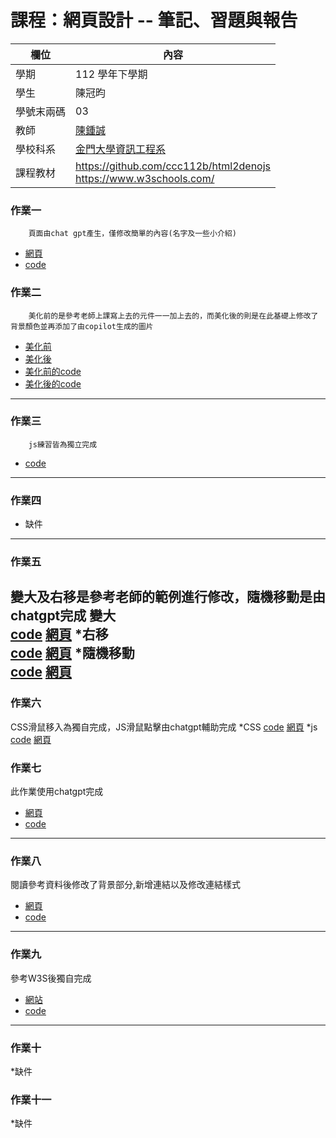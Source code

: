 # 課程：網頁設計 -- 筆記、習題與報告

欄位 | 內容
-----|--------
學期 | 112 學年下學期
學生 |  陳冠昀
學號末兩碼 | 03
教師 | [陳鍾誠](https://www.nqu.edu.tw/educsie/index.php?act=blog&code=list&ids=4)
學校科系 | [金門大學資訊工程系](https://www.nqu.edu.tw/educsie/index.php)
課程教材 | https://github.com/ccc112b/html2denojs <br/> https://www.w3schools.com/

### 作業一 
        頁面由chat gpt產生，僅修改簡單的內容(名字及一些小介紹)
* [網頁](https://hfkem.github.io/wp/%E8%87%AA%E6%88%91%E4%BB%8B%E7%B4%B9.html)
* [code](https://github.com/Hfkem/wp/blob/5b73d20a5e25178e9bbd6bf152ddeb5727bb679c/%E8%87%AA%E6%88%91%E4%BB%8B%E7%B4%B9.html)
### 作業二 
        美化前的是參考老師上課寫上去的元件一一加上去的，而美化後的則是在此基礎上修改了背景顏色並再添加了由copilot生成的圖片
* [美化前](https://hfkem.github.io/wp/html/0315.html)
* [美化後](https://hfkem.github.io/wp/html/0308.html)
* [美化前的code](https://github.com/Hfkem/wp/blob/master/html/0315.html)
* [美化後的code](https://github.com/Hfkem/wp/blob/master/html/0308.html)
---
### 作業三
        js練習皆為獨立完成
* [code](https://github.com/Hfkem/wp/tree/master/hw)
---
### 作業四
* 缺件
---
### 作業五
變大及右移是參考老師的範例進行修改，隨機移動是由chatgpt完成
變大  
[code](https://github.com/Hfkem/wp/blob/master/html/dom1.html)
[網頁](https://hfkem.github.io/wp/html/dom1.html)
*右移  
[code](https://github.com/Hfkem/wp/blob/master/html/dom2.html)
[網頁](https://hfkem.github.io/wp/html/dom2.html)
*隨機移動  
[code](https://github.com/Hfkem/wp/blob/master/html/dom3.html)
[網頁](https://hfkem.github.io/wp/html/dom3.html)
---
### 作業六
CSS滑鼠移入為獨自完成，JS滑鼠點擊由chatgpt輔助完成
*CSS
[code](https://github.com/Hfkem/wp/blob/master/html/0412.html)
[網頁](https://hfkem.github.io/wp/html/0412.html)
*js
[code](https://github.com/Hfkem/wp/blob/master/html/0412-2.html)
[網頁](https://hfkem.github.io/wp/html/0412-2.html)
### 作業七
此作業使用chatgpt完成
* [網頁](https://hfkem.github.io/wp/html/0419.html)
* [code](https://github.com/Hfkem/wp/blob/master/html/0419.html)
---
### 作業八
閱讀參考資料後修改了背景部分,新增連結以及修改連結樣式
* [網頁](https://hfkem.github.io/wp/html/0426.html)
* [code](https://github.com/Hfkem/wp/blob/master/html/0426.html)
---
### 作業九
參考W3S後獨自完成
* [網站](https://hfkem.github.io/wp/html/0531.html)
* [code](https://github.com/Hfkem/wp/blob/master/html/0531.html)
---
### 作業十
*缺件
### 作業十一
*缺件
